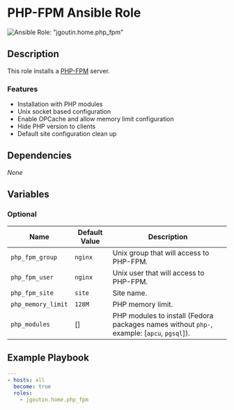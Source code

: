 # PHP-FPM Ansible Role

![Ansible Role: "jgoutin.home.php_fpm"](https://github.com/JGoutin/ansible_home/workflows/Ansible%20Role:%20%22jgoutin.home.php_fpm%22/badge.svg)

## Description

This role installs a [PHP-FPM](https://php-fpm.org) server.

### Features

* Installation with PHP modules
* Unix socket based configuration
* Enable OPCache and allow memory limit configuration
* Hide PHP version to clients
* Default site configuration clean up
    
## Dependencies

*None*

## Variables

### Optional

| Name           | Default Value | Description                        |
| -------------- | ------------- | -----------------------------------|
| `php_fpm_group`| `nginx` | Unix group that will access to PHP-FPM.
| `php_fpm_user`| `nginx` | Unix user that will access to PHP-FPM.
| `php_fpm_site`| `site` | Site name.
| `php_memory_limit`| `128M` | PHP memory limit.
| `php_modules`| [] | PHP modules to install (Fedora packages names without `php-`, example: [`apcu`, `pgsql`]).

## Example Playbook

```yaml
---
- hosts: all
  become: true
  roles:
    - jgoutin.home.php_fpm
```

